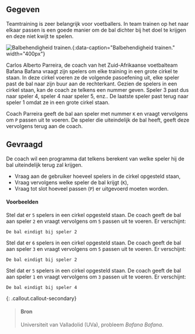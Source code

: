 ## Gegeven
Teamtraining is zeer belangrijk voor voetballers. In team trainen op het naar elkaar passen is een goede manier om de bal dichter bij het doel te krijgen en deze niet kwijt te spelen.

![Balbehendigheid trainen.](media/soccer.gif "Balbehendigheid trainen."){:data-caption="Balbehendigheid trainen." width="400px"}

Carlos Alberto Parreira, de coach van het Zuid-Afrikaanse voetbalteam Bafana Bafana vraagt zijn spelers om elke training in een grote cirkel te staan. In deze cirkel voeren ze de volgende pasoefening uit, elke speler past de bal naar zijn buur aan de rechterkant. Gezien de spelers in een cirkel staan, kan de coach ze telkens een nummer geven. Speler 3 past dus naar speler 4, speler 4 naar speler 5, enz.. De laatste speler past terug naar speler 1 omdat ze in een grote cirkel staan.

Coach Parreira geeft de bal aan speler met nummer `K` en vraagt vervolgens om `P` passen uit te voeren. De speler die uiteindelijk de bal heeft, geeft deze vervolgens terug aan de coach.

## Gevraagd
De coach wil een programma dat telkens berekent van welke speler hij de bal uiteindelijk terug zal krijgen.

- Vraag aan de gebruiker hoeveel spelers in de cirkel opgesteld staan,
- Vraag vervolgens welke speler de bal krijgt (`K`),
- Vraag tot slot hoeveel passen (`P`) er uitgevoerd moeten worden.

#### Voorbeelden

Stel dat er `5` spelers in een cirkel opgesteld staan. De coach geeft de bal aan speler `2` en vraagt vervolgens om `5` passen uit te voeren. Er verschijnt:
```
De bal eindigt bij speler 2
```

Stel dat er `6` spelers in een cirkel opgesteld staan. De coach geeft de bal aan speler `3` en vraagt vervolgens om `5` passen uit te voeren. Er verschijnt:
```
De bal eindigt bij speler 2
```

Stel dat er `5` spelers in een cirkel opgesteld staan. De coach geeft de bal aan speler `1` en vraagt vervolgens om `3` passen uit te voeren. Er verschijnt:
```
De bal eindigt bij speler 4
```

{: .callout.callout-secondary}
>#### Bron
> Universiteit van Valladolid (UVa), probleem *Bafana Bafana*.


